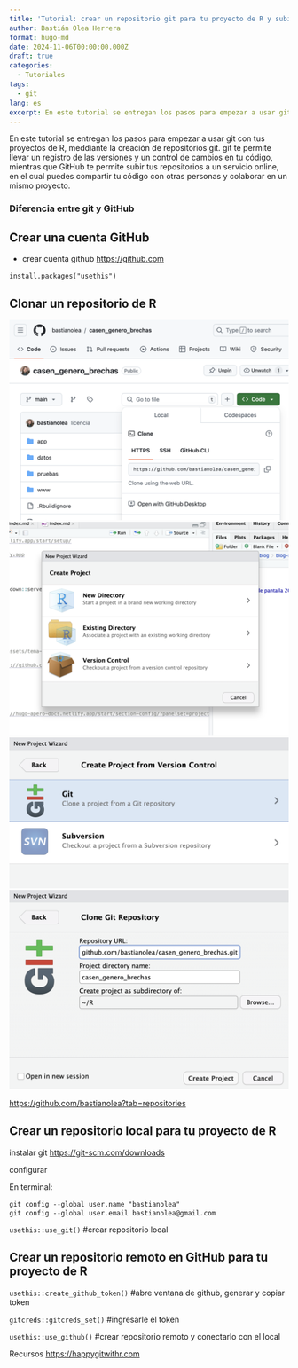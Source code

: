 ```yaml
---
title: 'Tutorial: crear un repositorio git para tu proyecto de R y subirlo a GitHub'
author: Bastián Olea Herrera
format: hugo-md
date: 2024-11-06T00:00:00.000Z
draft: true
categories:
  - Tutoriales
tags:
  - git
lang: es
excerpt: En este tutorial se entregan los pasos para empezar a usar git con tus proyectos de R, meddiante la creación de repositorios git. git te permite llevar un registro de las versiones y un control de cambios en tu código, mientras que GitHub te permite subir tus repositorios a un servicio online, en el cual puedes compartir tu código con otras personas y colaborar en un mismo proyecto.
---
```


En este tutorial se entregan los pasos para empezar a usar git con tus proyectos de R, meddiante la creación de repositorios git. git te permite llevar un registro de las versiones y un control de cambios en tu código, mientras que GitHub te permite subir tus repositorios a un servicio online, en el cual puedes compartir tu código con otras personas y colaborar en un mismo proyecto.


### Diferencia entre git y GitHub

## Crear una cuenta GitHub
- crear cuenta github
https://github.com

```
install.packages("usethis")
```

## Clonar un repositorio de R
![](tutorial_github_1-featured.png)
![](tutorial_github_2.png)
![](tutorial_github_3.png)
![](tutorial_github_4.png)

https://github.com/bastianolea?tab=repositories



## Crear un repositorio local para tu proyecto de R
instalar git
https://git-scm.com/downloads

configurar
    
En terminal:
```
git config --global user.name "bastianolea"
git config --global user.email bastianolea@gmail.com
```

`usethis::use_git()` #crear repositorio local


## Crear un repositorio remoto en GitHub para tu proyecto de R



`usethis::create_github_token()` #abre ventana de github, generar y copiar token

`gitcreds::gitcreds_set()` #ingresarle el token

`usethis::use_github()` #crear repositorio remoto y conectarlo con el local




Recursos
https://happygitwithr.com